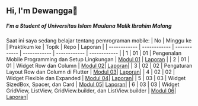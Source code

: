 ## Hi, I'm Dewangga👋
##### I'm a Student of Universitas Islam Maulana Malik Ibrahim Malang

Saat ini saya sedang belajar tentang pemrograman mobile:
| No  | Minggu ke  | Praktikum ke  | Topik  | Repo | Laporan |
| ------------ | ------------ | ------------ | ------------ | ------------ | ------------ | 
|  1 | 01  | 01  | Pengenalan Mobile Programming dan Setup Lingkungan  | [Modul 01](https://github.com/DewanggaEcky/Modul-1-Mobile) | [Laporan](https://drive.google.com/file/d/1fkJ6HJ8DfLfTMQVJifvfnViaWX5j_O3f/view?usp=sharing) |
|  2 | 01  | 01  | Widget Row dan Column | [Modul 02](https://github.com/DewanggaEcky/Modul-2-Mobile)| [Laporan](https://drive.google.com/file/d/1nW4gD9bsLYouXzI45JY8hJfyisNltkI7/view?usp=sharing)|
|  3 | 02  | 02  | Pengaturan Layout Row dan Column di Flutter | [Modul 03](https://github.com/DewanggaEcky/Modul-3-Mobile)| [Laporan](https://drive.google.com/file/d/1VlBOT9kLRxrBl5JdMUZFYqV2vgWfv71q/view?usp=sharing)|
|  4 | 02  | 02  | Widget Flexible dan Expanded | [Modul 04](https://github.com/DewanggaEcky/Modul-4-Mobile)| [Laporan](https://drive.google.com/file/d/1cx9LDxg4vg4Es9leHqR1smvLW9tSG8xt/view?usp=sharing)|
|  5 | 03  | 03  | Widget SizedBox, Spacer, dan Card | [Modul 05](https://github.com/DewanggaEcky/Modul-5-Mobile)| [Laporan](https://drive.google.com/file/d/1wa1FOoTLeN2EXwgZySrj3dinhFFI9uwA/view?usp=sharing)|
|  6 | 03  | 03  | Widget GridView, ListView, GridView.builder, dan ListView.builder | [Modul 06](https://github.com/DewanggaEcky/Modul-6-Mobile)| [Laporan](https://drive.google.com/file/d/19cb1Mw2we2uhvrVb3N7Gn7wqlA_c01c4/view?usp=sharing)|
